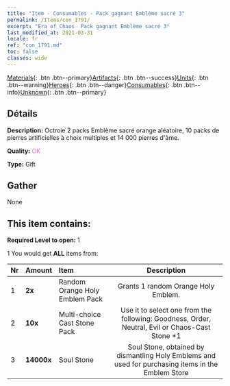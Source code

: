 ```yaml
---
title: "Item - Consumables - Pack gagnant Emblème sacré 3"
permalink: /Items/con_1791/
excerpt: "Era of Chaos  Pack gagnant Emblème sacré 3"
last_modified_at: 2021-03-31
locale: fr
ref: "con_1791.md"
toc: false
classes: wide
---
```

 [Materials](/fr/Items/){: .btn .btn--primary}[Artifacts](/fr/Items/Artifacts/){: .btn .btn--success}[Units](/fr/Items/Units/){: .btn .btn--warning}[Heroes](/fr/Items/Heroes/){: .btn .btn--danger}[Consumables](/fr/Items/Consumables/){: .btn .btn--info}[Unknown](/fr/Items/Unknown/){: .btn .btn--primary}

## Détails
 **Description:** Octroie 2 packs Emblème sacré orange aléatoire, 10 packs de pierres artificielles à choix multiples et 14 000 pierres d'âme.

 **Quality:** <span style="color: #DA70D6">OK</span>

 **Type:** Gift

## Gather

  None

## This item contains:

 **Required Level to open:** 1

 1 You would get **ALL** items  from:

  | Nr | Amount |     Item    | Description |
  |:---|:-------|:------------|:-----------:|
  | 1 |  **2x** | Random Orange Holy Emblem Pack | Grants 1 random Orange Holy Emblem.  | 
  | 2 |  **10x** | Multi-choice Cast Stone Pack | Use it to select one from the following: Goodness, Order, Neutral, Evil or Chaos-Cast Stone *1  | 
  | 3 |  **14000x** | Soul Stone  | Soul Stone, obtained by dismantling Holy Emblems and used for purchasing items in the Emblem Store  | 
